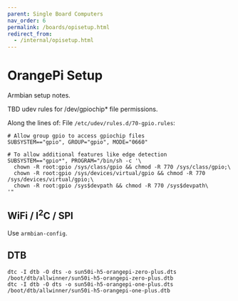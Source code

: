 ```yaml
---
parent: Single Board Computers
nav_order: 6
permalink: /boards/opisetup.html
redirect_from:
  - /internal/opisetup.html
---
```


# OrangePi Setup

Armbian setup notes.

TBD udev rules for /dev/gpiochip* file permissions.

Along the lines of:
File `/etc/udev/rules.d/70-gpio.rules`:

```
# Allow group gpio to access gpiochip files
SUBSYSTEM=="gpio", GROUP="gpio", MODE="0660"

# To allow additional features like edge detection
SUBSYSTEM=="gpio*", PROGRAM="/bin/sh -c '\
  chown -R root:gpio /sys/class/gpio && chmod -R 770 /sys/class/gpio;\
  chown -R root:gpio /sys/devices/virtual/gpio && chmod -R 770 /sys/devices/virtual/gpio;\
  chown -R root:gpio /sys$devpath && chmod -R 770 /sys$devpath\
'"
```

## WiFi / I<sup>2</sup>C / SPI

Use `armbian-config`.

## DTB

```
dtc -I dtb -O dts -o sun50i-h5-orangepi-zero-plus.dts /boot/dtb/allwinner/sun50i-h5-orangepi-zero-plus.dtb
dtc -I dtb -O dts -o sun50i-h5-orangepi-one-plus.dts /boot/dtb/allwinner/sun50i-h5-orangepi-one-plus.dtb
```
